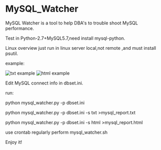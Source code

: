 # MySQL_Watcher
MySQL Watcher is a tool to help DBA's to trouble shoot MySQL performance.

Test in Python-2.7+MySQL5.7,need install mysql-python.

Linux overview just run in linux server local,not remote ,and must install psutil.

example:

![txt example](https://github.com/kinghows/MySQL_Watcher/blob/master/txt.jpg)
![html example](https://github.com/kinghows/MySQL_Watcher/blob/master/html.jpg)

Edit MySQL connect info in dbset.ini.

run:

python mysql_watcher.py -p dbset.ini

python mysql_watcher.py -p dbset.ini -s txt >mysql_report.txt

python mysql_watcher.py -p dbset.ini -s html >mysql_report.html

use crontab regularly perform mysql_watcher.sh

Enjoy it! 
